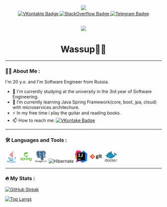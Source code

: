 
<!--
**santygo1/santygo1** is a ✨ _special_ ✨ repository because its `README.md` (this file) appears on your GitHub profile.

Here are some ideas to get you started:

- 🔭 I’m currently working on ...
- 🌱 I’m currently learning ...
- 👯 I’m looking to collaborate on ...
- 🤔 I’m looking for help with ...
- 💬 Ask me about ...
- 📫 How to reach me: ...
- 😄 Pronouns: ...
- ⚡ Fun fact: ...
-->

<div id="header" align="center">
  <img src="https://media.giphy.com/media/JrZEc84OFlTYcRaqSx/giphy.gif" width="150"/>
</div> 

<div id="badges" align="center">
  <!-- VKontakte -->
  <a href="https://vk.com/tygo777">
    <img src="https://img.shields.io/badge/VKontakte-0077FF?logo=vk&style=for-the-badge&logoColor=FFFFFF" alt="VKontakte Badge" title="Я во ВКонтакте" 
        height="20px"/>
  </a>
  
  <!-- StackOverflow -->
  <a href="https://ru.stackoverflow.com/users/278989/tygo">
    <img src="https://img.shields.io/badge/StackOverflow-FFFFFF?logo=stackOverflow&style=for-the-badge&logoColor=F58025" alt="StackOverflow Badge" title="Я на StackOverflow" 
        height="20px"/>
  </a>
  
  <!--Telegram -->
  <a href="https://t.me/tygo777">
    <img src="https://img.shields.io/badge/Telegram-26A5E4?logo=telegram&style=for-the-badge&logoColor=FFFFFF" alt="Telegram Badge" title="Я в Telegram" 
          height="20px"/>
  </a>
</div>

<div align="center">
    <img src="https://komarev.com/ghpvc/?username=santygo1&style=flat-square&color=blue" alt="" height="15px"/>
</div>

<div align="center">
  <p></p>
  <p></p>
  <a href="https://www.buymeacoffee.com/santygo777">
    <img src="https://img.shields.io/badge/%F0%9F%8D%BA_BY_ME_A_BEER-bd5fff?style=flat"/>
  </a>
</div>

<h1 align="center">
   Wassup👋🏼
</h1>

---

### :man_technologist: About Me :
I'm 20 y.o. and I'm Software Engineer from Russia.
- 🔭 I'm currently studying at the university in the 3rd year of Software Engineering.
- 🌱 I’m currently learning Java Spring Framework(core, boot, jpa, cloud) with microservices architechure.
- ⚡ In my free time i play the guitar and reading books.
- 📫 How to reach me: [![VKontake Badge](https://img.shields.io/badge/Danil_Spirin-0077FF?logo=vk&style=flat&logoColor=FFFFFF)](https://vk.com/tygo777)
---

### :hammer_and_wrench: Languages and Tools :
<div>
  <img src="https://github.com/devicons/devicon/blob/master/icons/java/java-original.svg" title="Java" alt="Java" width="40" height="40"/>&nbsp;
  <img src="https://github.com/devicons/devicon/blob/master/icons/spring/spring-original-wordmark.svg" title="Java Spring Framework" alt="Java Spring Framework" width="40" height="40"/>&nbsp;
  <img src="https://github.com/devicons/devicon/blob/master/icons/postgresql/postgresql-original-wordmark.svg" title="PostgreSQL" alt="PostgreSQL" height="40px" width="40px">
  <img src="https://icon-library.com/images/hibernate-icon/hibernate-icon-0.jpg" title="Hibernate" alt="Hibernate" height="40px" width="40px" />
  <img src="https://github.com/devicons/devicon/blob/master/icons/intellij/intellij-original.svg" title="Intellij IDEA" alt="Intellij IDEA" width="40" height="40"/>&nbsp;
  <img src="https://github.com/devicons/devicon/blob/master/icons/git/git-original-wordmark.svg" title="Git" alt="Git" width="40" height="40"/>&nbsp;
  <img src="https://github.com/devicons/devicon/blob/master/icons/docker/docker-original-wordmark.svg" title="Docker" alt="Docker" width="40" height="40"/>&nbsp;
</div>

---

### :fire: My Stats :
[![GitHub Streak](http://github-readme-streak-stats.herokuapp.com?user=santygo1&theme=dark&background=000000)](https://git.io/streak-stats)

[![Top Langs](https://github-readme-stats.vercel.app/api/top-langs/?username=santygo1&layout=compact&theme=vision-friendly-dark)](https://github.com/anuraghazra/github-readme-stats)
